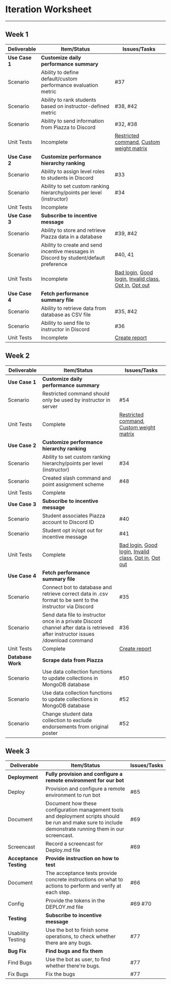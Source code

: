 # Iteration Worksheet
---

## Week 1

| Deliverable    | Item/Status   |  Issues/Tasks
| -------------- | ------------  |  ------------
| **Use Case 1** | **Customize daily performance summary**                         | &nbsp;
| Scenario       | Ability to define default/custom performance evaluation metric  |  #37
| Scenario       | Ability to rank students based on instructor-defined metric     |  #38, #42
| Scenario       | Ability to send information from Piazza to Discord              |  #32, #38
| Unit Tests     | Incomplete    | [Restricted command](test/test.js#L54), [Custom weight matrix](test/test.js#L63)
| **Use Case 2** | **Customize performance hierarchy ranking**                           | &nbsp;
| Scenario       | Ability to assign level roles to students in Discord                  |  #33
| Scenario       | Ability to set custom ranking hierarchy/points per level (instructor) |  #34
| Unit Tests     | Incomplete    | &nbsp;
| **Use Case 3** | **Subscribe to incentive message**                                                     | &nbsp;
| Scenario       | Ability to store and retrieve Piazza data in a database                                |  #39, #42
| Scenario       | Ability to create and send incentive messages in Discord by student/default preference |  #40, 41
| Unit Tests     | Incomplete    | [Bad login](test/test.js#L77), [Good login](test/test.js#L84), [Invalid class](test/test.js#L93), [Opt in](test/test.js#L104), [Opt out](test/test.js#L110)
| **Use Case 4** | **Fetch performance summary file**                 | &nbsp;
| Scenario       | Ability to retrieve data from database as CSV file |  #35, #42
| Scenario       | Ability to send file to instructor in Discord      |  #36
| Unit Tests     | Incomplete    | [Create report](test/test.js#L120)
  
## Week 2

| Deliverable    | Item/Status   |  Issues/Tasks
| -------------- | ------------  |  ------------
| **Use Case 1** | **Customize daily performance summary**                         | &nbsp;
| Scenario       | Restricted command should only be used by instructor in server  |  #54
| Unit Tests     | Complete    | [Restricted command](test/test.js#L54), [Custom weight matrix](test/test.js#L63)
| **Use Case 2** | **Customize performance hierarchy ranking**                           | &nbsp;
| Scenario       | Ability to set custom ranking hierarchy/points per level (instructor) |  #34
| Scenario       | Created slash command and point assignment scheme |  #48
| Unit Tests     | Complete    | &nbsp;
| **Use Case 3** | **Subscribe to incentive message**                                                     | &nbsp;
| Scenario       | Student associates Piazza account to Discord ID                                |  #40
| Scenario       | Student opt in/opt out for incentive message |  #41
| Unit Tests     | Complete    | [Bad login](test/test.js#L77), [Good login](test/test.js#L84), [Invalid class](test/test.js#L93), [Opt in](test/test.js#L104), [Opt out](test/test.js#L110)
| **Use Case 4** | **Fetch performance summary file**                 | &nbsp;
| Scenario       | Connect bot to database and retrieve correct data in .csv format to be sent to the instructor via Discord |  #35
| Scenario       | Send data file to instructor once in a private Discord channel after data is retrieved after instructor issues /download command      |  #36
| Unit Tests     | Complete    | [Create report](test/test.js#L120)
| **Database Work** | **Scrape data from Piazza**                 | &nbsp;
| Scenario       | Use data collection functions to update collections in MongoDB database |  #50  
| Scenario       | Use data collection functions to update collections in MongoDB database |  #52  
| Scenario       | Change student data collection to exclude endorsements from original poster |  #52 
  
## Week 3

| Deliverable    | Item/Status   |  Issues/Tasks
| -------------- | ------------  |  ------------
| **Deployment** | **Fully provision and configure a remote environment for our bot**                         | &nbsp;
| Deploy       | Provision and configure a remote environment to run bot  |  #65
| Document     | Document how these configuration management tools and deployment scripts should be run and make sure to include demonstrate running them in our screencast.    | #69  
| Screencast       | Record a screencast for Deploy.md file  |  #69
| **Acceptance Testing** | **Provide instruction on how to test**                           | &nbsp;
| Document       | The acceptance tests provide concrete instructions on what to actions to perform and verify at each step.  |  #66
| Config       | Provide the tokens in the DEPLOY.md file |  #69 #70
| **Testing** | **Subscribe to incentive message**                                                     | &nbsp;
| Usability Testing       | Use the bot to finish some operations, to check whether there are any bugs.                                |  #77
| **Bug Fix** | **Find bugs and fix them**                 | &nbsp;
| Find Bugs       | Use the bot as user, to find whether there're bugs. |  #77
| Fix Bugs       | Fix the bugs      |  #77





